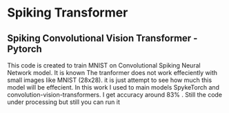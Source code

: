 # Spiking Transformer
## Spiking  Convolutional  Vision Transformer - Pytorch

This code is created to train MNIST on Convolutional Spiking Neural Network model. It is known The tranformer does not work effeciently with small images like MNIST (28x28). it is just attempt to see how much this model will be effecient. In this work I used to main models SpykeTorch and convolution-vision-transformers. I get accuracy around 83% . Still the code under processing but  still you can run it 
    
